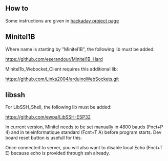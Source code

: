 ## How to

Some instructions are given in [hackaday project page](https://hackaday.io/project/180473/instructions)

## Minitel1B

Where name is starting by "Minitel1B", the following lib must be added:

https://github.com/eserandour/Minitel1B_Hard

Minitel1b_Webocket_Client requires this additional lib:

https://github.com/Links2004/arduinoWebSockets.git

## libssh

For LibSSH_Shell, the following lib must be added:

https://github.com/ewpa/LibSSH-ESP32

In current version, Minitel needs to be set manually in 4800 bauds (Fnct+P 4) and in teleinformatique standard (Fcnt+T A) before program starts. 
Dev board reset button is usefull for this.

Once connected to server, you will also want to disable local Echo (Fnct+T E) because echo is provided through ssh already.
